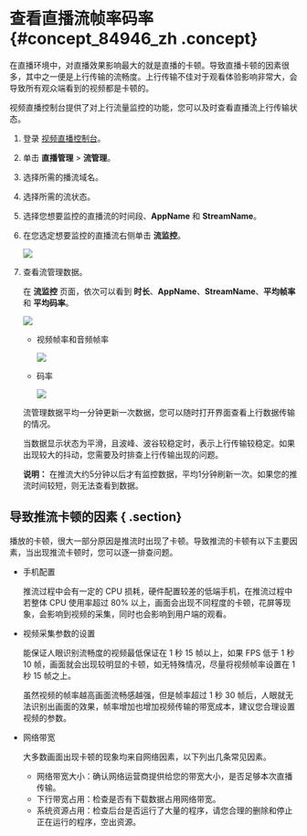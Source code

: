 # 查看直播流帧率码率 {#concept_84946_zh .concept}

在直播环境中，对直播效果影响最大的就是直播的卡顿。导致直播卡顿的因素很多，其中之一便是上行传输的流畅度。上行传输不佳对于观看体验影响非常大，会导致所有观众端看到的视频都是卡顿的。

视频直播控制台提供了对上行流量监控的功能，您可以及时查看直播流上行传输状态。

1.  登录 [视频直播控制台](https://live.console.aliyun.com/#/live/domains)。
2.  单击 **直播管理** \> **流管理**。
3.  选择所需的播流域名。
4.  选择所需的流状态。
5.  选择您想要监控的直播流的时间段、**AppName** 和 **StreamName**。
6.  在您选定想要监控的直播流右侧单击 **流监控**。

    ![](http://static-aliyun-doc.oss-cn-hangzhou.aliyuncs.com/assets/img/20718/154520855721851_zh-CN.png)

7.  查看流管理数据。

    在 **流监控** 页面，依次可以看到 **时长**、**AppName**、**StreamName**、**平均帧率** 和 **平均码率**。

    ![](http://static-aliyun-doc.oss-cn-hangzhou.aliyuncs.com/assets/img/20718/154520855721852_zh-CN.png)

    -   视频帧率和音频帧率

        ![](http://static-aliyun-doc.oss-cn-hangzhou.aliyuncs.com/assets/img/20718/154520855721853_zh-CN.png)

    -   码率

        ![](http://static-aliyun-doc.oss-cn-hangzhou.aliyuncs.com/assets/img/20718/154520855721854_zh-CN.png)

    流管理数据平均一分钟更新一次数据，您可以随时打开界面查看上行数据传输的情况。

    当数据显示状态为平滑，且波峰、波谷较稳定时，表示上行传输较稳定。如果出现较大的抖动，您需要及时排查上行传输出现的问题。

    **说明：** 在推流大约5分钟以后才有监控数据，平均1分钟刷新一次。如果您的推流时间较短，则无法查看到数据。


## 导致推流卡顿的因素 { .section}

播放的卡顿，很大一部分原因是推流时出现了卡顿。导致推流的卡顿有以下主要因素，当出现推流卡顿时，您可以逐一排查问题。

-   手机配置

    推流过程中会有一定的 CPU 损耗，硬件配置较差的低端手机，在推流过程中若整体 CPU 使用率超过 80% 以上，画面会出现不同程度的卡顿，花屏等现象，会影响到视频的采集，同时也会影响到用户端的观看。

-   视频采集参数的设置

    能保证人眼识别流畅度的视频最低保证在 1 秒 15 帧以上，如果 FPS 低于 1 秒 10 帧，画面就会出现较明显的卡顿，如无特殊情况，尽量将视频帧率设置在 1 秒 15 帧之上。

    虽然视频的帧率越高画面流畅感越强，但是帧率超过 1 秒 30 帧后，人眼就无法识别出画面的效果，帧率增加也增加视频传输的带宽成本，建议您合理设置视频的参数。

-   网络带宽

    大多数画面出现卡顿的现象均来自网络因素，以下列出几条常见因素。

    -   网络带宽大小：确认网络运营商提供给您的带宽大小，是否足够本次直播传输。
    -   下行带宽占用：检查是否有下载数据占用网络带宽。
    -   系统资源占用：检查后台是否运行了大量的程序，请您合理的删除和停止正在运行的程序，空出资源。

